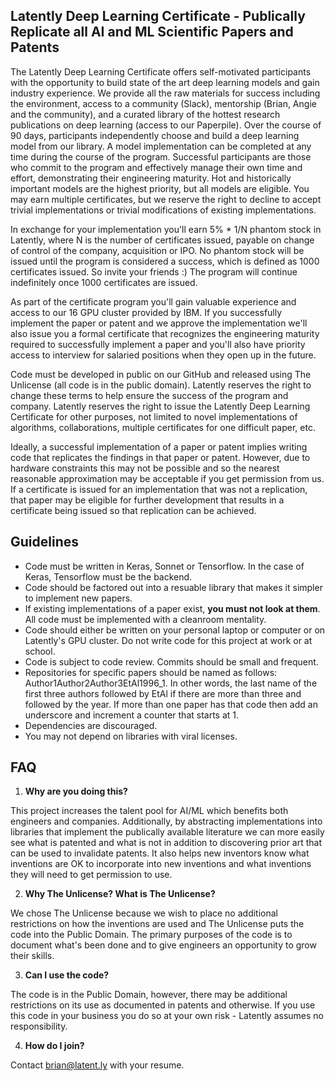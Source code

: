 ## Latently Deep Learning Certificate - Publically Replicate all AI and ML Scientific Papers and Patents

The Latently Deep Learning Certificate offers self-motivated participants with the opportunity to build state of the art deep learning models and gain industry experience. We provide all the raw materials for success including the environment, access to a community (Slack), mentorship (Brian, Angie and the community), and a curated library of the hottest research publications on deep learning (access to our Paperpile). Over the course of 90 days, participants independently choose and build a deep learning model from our library. A model implementation can be completed at any time during the course of the program. Successful participants are those who commit to the program and effectively manage their own time and effort, demonstrating their engineering maturity. Hot and historically important models are the highest priority, but all models are eligible. You may earn multiple certificates, but we reserve the right to decline to accept trivial implementations or trivial modifications of existing implementations.

In exchange for your implementation you'll earn 5% * 1/N phantom stock in Latently, where N is the number of certificates issued, payable on change of control of the company, acquisition or IPO. No phantom stock will be issued until the program is considered a success, which is defined as 1000 certificates issued. So invite your friends :) The program will continue indefinitely once 1000 certificates are issued.

As part of the certificate program you'll gain valuable experience and access to our 16 GPU cluster provided by IBM. If you successfully implement the paper or patent and we approve the implementation we'll also issue you a formal certificate that recognizes the engineering maturity required to successfully implement a paper and you'll also have priority access to interview for salaried positions when they open up in the future.

Code must be developed in public on our GitHub and released using The Unlicense (all code is in the public domain). Latently reserves the right to change these terms to help ensure the success of the program and company. Latently reserves the right to issue the Latently Deep Learning Certificate for other purposes, not limited to novel implementations of algorithms, collaborations, multiple certificates for one difficult paper, etc.

Ideally, a successful implementation of a paper or patent implies writing code that replicates the findings in that paper or patent. However, due to hardware constraints this may not be possible and so the nearest reasonable approximation may be acceptable if you get permission from us. If a certificate is issued for an implementation that was not a replication, that paper may be eligible for further development that results in a certificate being issued so that replication can be achieved.

## Guidelines

* Code must be written in Keras, Sonnet or Tensorflow. In the case of Keras, Tensorflow must be the backend.
* Code should be factored out into a resuable library that makes it simpler to implement new papers. 
* If existing implementations of a paper exist, **you must not look at them**. All code must be implemented with a cleanroom mentality.
* Code should either be written on your personal laptop or computer or on Latently's GPU cluster. Do not write code for this project at work or at school.
* Code is subject to code review. Commits should be small and frequent.
* Repositories for specific papers should be named as follows: Author1Author2Author3EtAl1996_1. In other words, the last name of the first three authors followed by EtAl if there are more than three and followed by the year. If more than one paper has that code then add an underscore and increment a counter that starts at 1.
* Dependencies are discouraged.
* You may not depend on libraries with viral licenses.

## FAQ

1. **Why are you doing this?**

This project increases the talent pool for AI/ML which benefits both engineers and companies. Additionally, by abstracting implementations into libraries that implement the publically available literature we can more easily see what is patented and what is not in addition to discovering prior art that can be used to invalidate patents. It also helps new inventors know what inventions are OK to incorporate into new inventions and what inventions they will need to get permission to use. 

2. **Why The Unlicense? What is The Unlicense?**

We chose The Unlicense because we wish to place no additional restrictions on how the inventions are used and The Unlicense puts the code into the Public Domain. The primary purposes of the code is to document what's been done and to give engineers an opportunity to grow their skills. 

3. **Can I use the code?**

The code is in the Public Domain, however, there may be additional restrictions on its use as documented in patents and otherwise. If you use this code in your business you do so at your own risk - Latently assumes no responsibility.

4. **How do I join?**

Contact brian@latent.ly with your resume.




